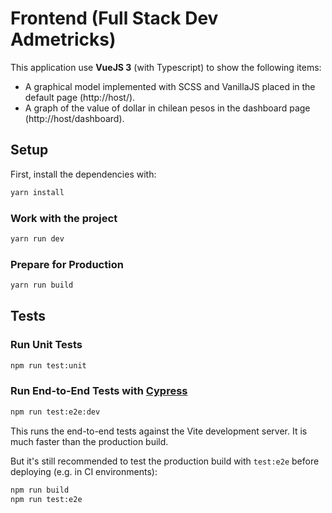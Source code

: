 # Frontend (Full Stack Dev Admetricks)
This application use **VueJS 3** (with Typescript) to show the following items:
* A graphical model implemented with SCSS and VanillaJS placed in the default page (http://host/).
* A graph of the value of dollar in chilean pesos in the dashboard page (http://host/dashboard).

## Setup
First, install the dependencies with:
```sh
yarn install
```

### Work with the project

```sh
yarn run dev
```

### Prepare for Production

```sh
yarn run build
```

## Tests

### Run Unit Tests

```sh
npm run test:unit
```

### Run End-to-End Tests with [Cypress](https://www.cypress.io/)

```sh
npm run test:e2e:dev
```

This runs the end-to-end tests against the Vite development server.
It is much faster than the production build.

But it's still recommended to test the production build with `test:e2e` before deploying (e.g. in CI environments):

```sh
npm run build
npm run test:e2e
```
